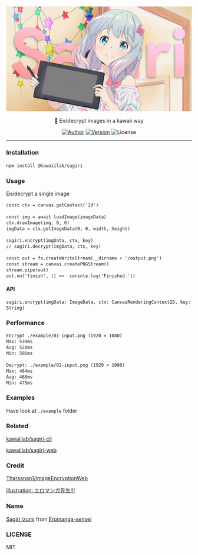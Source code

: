 <p align="center">
  <img width="600" src="example/01-input.png">
</p>

<p align="center">🔑 En/decrypt images in a kawaii way</p>

<p align="center">
<a href="https://lyn.moe"><img alt="Author" src="https://img.shields.io/badge/Author-Lyn-blue.svg?style=for-the-badge"/></a>
<a href="https://www.npmjs.com/package/@kawaiilab/sagiri"><img alt="Version" src="https://img.shields.io/npm/v/@kawaiilab/sagiri.svg?style=for-the-badge"/></a>
<img alt="License" src="https://img.shields.io/github/license/kawaiilab/sagiri.svg?style=for-the-badge"/>
</p>

***

### Installation

```bash
npm install @kawaiilab/sagiri
```

### Usage

En/decrypt a single image

```node
const ctx = canvas.getContext('2d')

const img = await loadImage(imageData)
ctx.drawImage(img, 0, 0)
imgData = ctx.getImageData(0, 0, width, height)

sagiri.encrypt(imgData, ctx, key)
// sagiri.decrypt(imgData, ctx, key)

const out = fs.createWriteStream(__dirname + '/output.png')
const stream = canvas.createPNGStream()
stream.pipe(out)
out.on('finish', () =>  console.log('Finished.'))
```

#### API

```node
sagiri.encrypt(imgData: ImageData, ctx: CanvasRenderingContext2D, key: String)
```

### Performance

```
Encrypt ./example/01-input.png (1920 × 1080)
Max: 539ms
Avg: 528ms
Min: 501ms

Decrypt: ./example/02-input.png (1920 × 1080)
Max: 464ms
Avg: 468ms
Min: 475ms
```

### Examples

Have look at `./example` folder

### Related

[kawaiilab/sagiri-cli](https://github.com/kawaiilab/sagiri-cli)

[kawaiilab/sagiri-web](https://github.com/kawaiilab/sagiri-web)

### Credit

[Tharsanan1/ImageEncryptionWeb](https://github.com/Tharsanan1/ImageEncryptionWeb)

[Illustration: エロマンガ先生!!!](https://www.pixiv.net/artworks/62494753)

### Name

[Sagiri Izumi](https://myanimelist.net/character/100993/Sagiri_Izumi) from [Eromanga-sensei](https://myanimelist.net/anime/32901/Eromanga-sensei?q=Eromanga-sensei&cat=anime)

### LICENSE

MIT